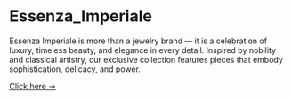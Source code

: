 # Essenza_Imperiale
 Essenza Imperiale is more than a jewelry brand — it is a celebration of luxury, timeless beauty, and elegance in every detail. Inspired by nobility and classical artistry, our exclusive collection features pieces that embody sophistication, delicacy, and power.

 [Click here ->](https://essenza-imperiale.netlify.app/)
